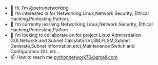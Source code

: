 - 👋 Hi, I’m @petrunetworking
- 👀 I’m interested in for Networking,Linux,Network Security, Ethical Hacking,Pentesting,Python,
- 🌱 I’m currently learning Networking,Linux,Network Security, Ethical Hacking,Pentesting,Python
- 💞️ I’m looking to collaborate on for project Linux Adminstration GUI,Network and Subnet Calculator(VLSM,FLSM,Subnet Generate,Subnet Information,etc),Maintenance Switch and Configuration GUI etc...
- 📫 How to reach me pythonnetwork70@gmail.com

<!---
petrunetworking/petrunetworking is a ✨ special ✨ repository because its `README.md` (this file) appears on your GitHub profile.
You can click the Preview link to take a look at your changes.
--->
